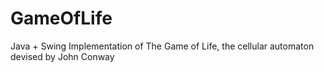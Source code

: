 # GameOfLife
Java  + Swing Implementation of The Game of Life, the cellular automaton devised by John Conway
